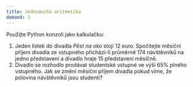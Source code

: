 ```yaml
---  
title: Jednoduchá aritmetika  
demand: 1  
---  
```


Použijte Python konzoli jako kalkulačku:

  1. Jeden lístek do divadla _Pěst na oko_ stojí 12 euro. Spočítejte měsíční příjem divadla ze vstupného přichází-li průměrně 174 návštěvníků na jedno představení a divadlo hraje 15 představení měsíčně.
  2. Divadlo se rozhodlo prodávat studentské vstupné ve výši 65% plného vstupného. Jak se změní měsíční příjem divadla pokud víme, že polovina návštěvníků jsou studenti?
